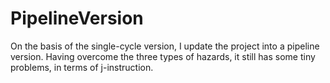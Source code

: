 # PipelineVersion
On the basis of the single-cycle version, I update the project into a pipeline version. Having overcome the three types of hazards, it still has some tiny problems, in terms of j-instruction.
